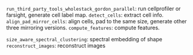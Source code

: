 `run_third_party_tools_wholestack_gordon_parallel`: run cellprofiler or farsight, generate cell label map.
`detect_cells`: extract cell info.
`align_pad_mirror_cells`: align cells, pad to the same size, generate other three mirroring versions.
`compute_features`: compute features.

`size_aware_spectral_clustering`: spectral embedding of shape
`reconstruct_images`: reconstruct images

